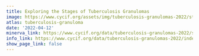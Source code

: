 ```yaml
---
title: Exploring the Stages of Tuberculosis Granulomas
image: https://www.cycif.org/assets/img/tuberculosis-granulomas-2022/stages.jpg
atlas: tuberculosis-granuloma
date: '2022-04-12'
minerva_link: https://www.cycif.org/data/tuberculosis-granulomas-2022/stages
info_link: https://www.cycif.org/data/tuberculosis-granulomas-2022/index.html
show_page_link: false
---
```

